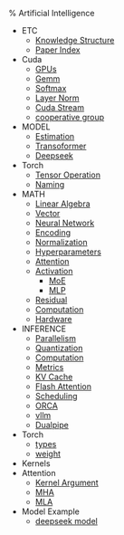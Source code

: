 % Artificial Intelligence

- ETC
    - [Knowledge Structure](./knowledge_structure.md)
    - [Paper Index](./Paper_Index.md)
- Cuda
    - [GPUs](./GPUs.md)
    - [Gemm](./gemm.md)
    - [Softmax](./softmax.md)
    - [Layer Norm](./layernorm.md)
    - [Cuda Stream](./cuda_stream.md)
    - [cooperative group](./cooperative_group.md)
- MODEL
    - [Estimation](./Estimation.md)
    - [Transoformer](./Transoformer.md)
    - [Deepseek](./Deepseek.md)
- Torch
    - [Tensor Operation](./tensor_operation.md)
    - [Naming](./Naming.md)
- MATH
    - [Linear Algebra](./Linear_Algebra.md)
    - [Vector](./Vector.md)
    - [Neural Network](./neural_network.md)
    - [Encoding](./Encoding.md)
    - [Normalization](./Normalization.md)
    - [Hyperparameters](./Hyperparameters.md)
    - [Attention](./Attention.md)
    - [Activation](./Activation.md)
        - [MoE](./MoE.md)
        - [MLP](./MLP.md)
    - [Residual](./Residual.md)
    - [Computation](./Computation.md)
    - [Hardware](./Hardware.md)
- INFERENCE
    - [Parallelism](./Parallelism.md)
    - [Quantization](./Quantization.md)
    - [Computation](./Computation.md)
    - [Metrics](./Metrics.md)
    - [KV Cache](./KV_Cache.md)
    - [Flash Attention](./Flash_Attention.md)
    - [Scheduling](./Scheduling.md)
    - [ORCA](./ORCA.md)
    - [vllm](./vllm.md)
    - [Dualpipe](./Dualpipe.md)
- Torch
    - [types](./types.md)
    - [weight](./weight.md)
- Kernels
- Attention
    - [Kernel Argument](./Kernel_Argument.md)
    - [MHA](./MHA.md)
    - [MLA](./MLA.md)
- Model Example
    - [deepseek model](./deepseek_model.md)
